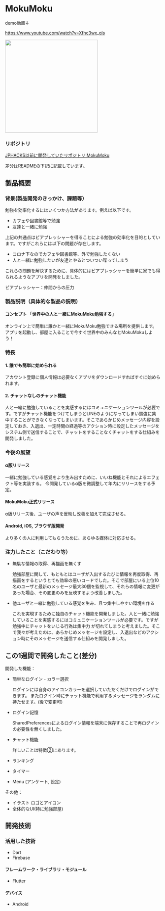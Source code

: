 # MokuMoku
demo動画↓

https://www.youtube.com/watch?v=Xfhc3wx_qls

<img src="https://user-images.githubusercontent.com/81545827/139521180-7a273330-ac8b-4257-9d4b-2c01093529c3.png" width="300">

### リポジトリ

[JPHACKS以前に開発していたリポジトリ MokuMoku](https://github.com/Ray-010/mokumoku)

差分はREADMEの下記に記載しています。

## 製品概要
### 背景(製品開発のきっかけ、課題等）
勉強を効率化するにはいくつか方法があります。例えば以下です。
- カフェや図書館等で勉強
- 友達と一緒に勉強

上記の共通点はピアプレッシャーを得ることによる勉強の効率化を目的としています。ですがこれらには以下の問題が存在します。
- コロナ下なのでカフェや図書館等、外で勉強したくない
- 人と一緒に勉強したいが友達とやるとついつい喋ってしまう

これらの問題を解決するために、具体的にはピアプレッシャーを簡単に家でも得られるようなアプリを開発をしました。

ピアプレッシャー：仲間からの圧力

### 製品説明（具体的な製品の説明）
#### コンセプト 「世界中の人と一緒にMokuMoku勉強する」
オンライン上で簡単に誰かと一緒にMokuMoku勉強できる場所を提供します。
アプリを起動し、部屋に入ることで今すぐ世界中のみんなとMokuMokuしよう！

### 特長
#### 1.  誰でも簡単に始められる
アカウント登録に個人情報は必要なくアプリをダウンロードすればすぐに始められます。

#### 2. チャットなしのチャット機能
人と一緒に勉強していることを実感するにはコミュニケーションツールが必要です。ですがチャット機能をつけてしまうとLINEのようになってしまい勉強に集中することができなくなってしまいます。そこであらかじめメッセージ内容を設定しておき、入退出、一定時間の経過等のアクション時に設定したメッセージをシステム側で送信することで、チャットをすることなくチャットをする仕組みを開発しました。

### 今後の展望
#### α版リリース
一緒に勉強している感覚をより生み出すために、いいね機能とそれによるエフェクト等を実装する。
今開発しているα版を微調整して年内にリリースをする予定。

#### MokuMoku正式リリース
α版リリース後、ユーザの声を反映し改善を加えて完成させる。

#### Android, iOS, ブラウザ版開発
より多くの人に利用してもらうために、あらゆる媒体に対応させる。

### 注力したこと（こだわり等）
- 無駄な情報の取得、再描画を無くす
  
  勉強部屋に関して、もともとはユーザが入出するたびに情報を再度取得、再描画をするというとても効率の悪いコードでした。そこで部屋にいる上位10名のユーザと最新のメッセージ最大30個を監視して、それらの情報に変更があった場合、その変更のみを反映するよう改善しました。
- 他ユーザと一緒に勉強している感覚を生み、且つ集中しやすい環境を作る

  これを実現するために独自のチャット機能を開発しました。人と一緒に勉強していることを実感するにはコミュニケーションツールが必要です。ですが勉強中にチャットをいじる行為は集中力 が切れてしまうと考えました。そこで我々が考えたのは、あらかじめメッセージを設定し、入退出などのアクション時にそのメッセージを送信する仕組みを開発しました。

## この1週間で開発したこと(差分)
開発した機能：
- 簡単なログイン - カラー選択

  ログインには自身のアイコンカラーを選択していただくだけでログインができます。
  またログイン時にチャット機能で利用するメッセージをランダムに持たせます。(後で変更可)
- ログイン記憶

  SharedPreferencesによるログイン情報を端末に保存することで再ログインの必要性を無くしました。
- チャット機能

  詳しいことは特徴②にあります。
- ランキング
- タイマー
- Menu (アンケート, 設定)

その他：
- イラスト ロゴとアイコン
- 全体的なUI(特に勉強部屋)

## 開発技術

### 活用した技術
* Dart
* Firebase

#### フレームワーク・ライブラリ・モジュール
* Flutter

#### デバイス
* Android

